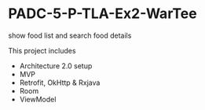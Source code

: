 # PADC-5-P-TLA-Ex2-WarTee

show food list and search food details

This project includes

- Architecture 2.0 setup
- MVP
- Retrofit, OkHttp & Rxjava
- Room
- ViewModel
